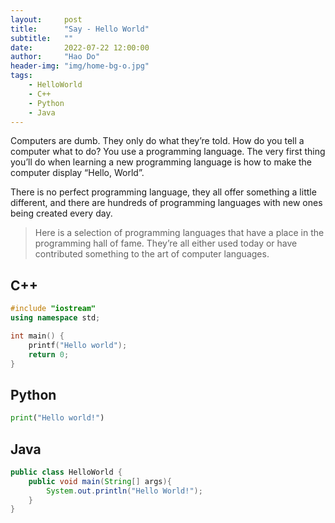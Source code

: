 ```yaml
---
layout:     post
title:      "Say - Hello World"
subtitle:   ""
date:       2022-07-22 12:00:00
author:     "Hao Do"
header-img: "img/home-bg-o.jpg"
tags:
    - HelloWorld
    - C++
    - Python
    - Java
---
```


Computers are dumb. They only do what they’re told. How do you tell a computer what to do? You use a programming language. The very first thing you’ll do when learning a new programming language is how to make the computer display “Hello, World”.

There is no perfect programming language, they all offer something a little different, and there are hundreds of programming languages with new ones being created every day.


> Here is a selection of programming languages that have a place in the programming hall of fame. They’re all either used today or have contributed something to the art of computer languages.

## C++ 
```c++
#include "iostream"
using namespace std;

int main() {
    printf("Hello world");
    return 0;
}
```

## Python 

```python
print("Hello world!")
```

## Java
```java
public class HelloWorld {
    public void main(String[] args){
        System.out.println("Hello World!");
    }
}
```
